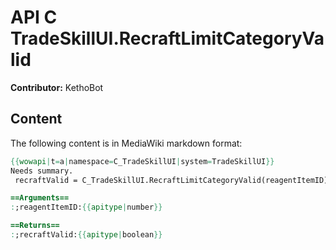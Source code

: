 # API C TradeSkillUI.RecraftLimitCategoryValid

**Contributor:** KethoBot

## Content

The following content is in MediaWiki markdown format:

```mediawiki
{{wowapi|t=a|namespace=C_TradeSkillUI|system=TradeSkillUI}}
Needs summary.
 recraftValid = C_TradeSkillUI.RecraftLimitCategoryValid(reagentItemID)

==Arguments==
:;reagentItemID:{{apitype|number}}

==Returns==
:;recraftValid:{{apitype|boolean}}
```